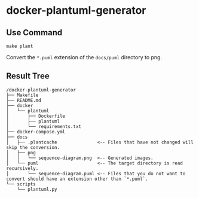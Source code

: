 # docker-plantuml-generator

## Use Command

```
make plant
```

Convert the `*.puml` extension of the `docs/puml` directory to png.

## Result Tree

```
/docker-plantuml-generator
├── Makefile
├── README.md
├── docker
│   └── plantuml
│       ├── Dockerfile
│       ├── plantuml
│       └── requirements.txt
├── docker-compose.yml
├── docs
│   ├── .plantcache               <-- Files that have not changed will skip the conversion.
│   ├── png
│   │   └── sequence-diagram.png  <-- Generated images.
│   └── puml                      <-- The target directory is read recursively.
│       └── sequence-diagram.puml <-- Files that you do not want to convert should have an extension other than `*.puml`.
└── scripts
    └── plantuml.py
```
